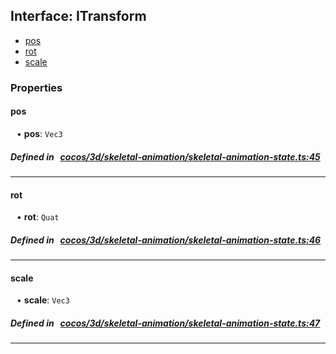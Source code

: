 ## Interface: ITransform

- [pos](#pos)
- [rot](#rot)
- [scale](#scale)

### Properties

#### pos

<div style="margin-left: 10px;">


• **pos**: ``Vec3``

</div>

##### Defined in &nbsp;   [cocos/3d/skeletal-animation/skeletal-animation-state.ts:45](https://github.com/cocos-creator/engine/blob/c7bf6b8a9/cocos/3d/skeletal-animation/skeletal-animation-state.ts#L45)&nbsp;
___
#### rot

<div style="margin-left: 10px;">


• **rot**: ``Quat``

</div>

##### Defined in &nbsp;   [cocos/3d/skeletal-animation/skeletal-animation-state.ts:46](https://github.com/cocos-creator/engine/blob/c7bf6b8a9/cocos/3d/skeletal-animation/skeletal-animation-state.ts#L46)&nbsp;
___
#### scale

<div style="margin-left: 10px;">


• **scale**: ``Vec3``

</div>

##### Defined in &nbsp;   [cocos/3d/skeletal-animation/skeletal-animation-state.ts:47](https://github.com/cocos-creator/engine/blob/c7bf6b8a9/cocos/3d/skeletal-animation/skeletal-animation-state.ts#L47)&nbsp;
___
